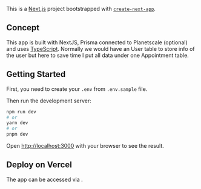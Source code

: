 This is a [Next.js](https://nextjs.org/) project bootstrapped with [`create-next-app`](https://github.com/vercel/next.js/tree/canary/packages/create-next-app).

## Concept

This app is built with NextJS, Prisma connected to Planetscale (optional) and uses [TypeScript](https://www.typescriptlang.org/).
Normally we would have an User table to store info of the user but here to save time I put all data under one Appointment table.

## Getting Started

First, you need to create your `.env` from `.env.sample` file.

Then run the development server:

```bash
npm run dev
# or
yarn dev
# or
pnpm dev
```

Open [http://localhost:3000](http://localhost:3000) with your browser to see the result.

## Deploy on Vercel

The app can be accessed via []().
